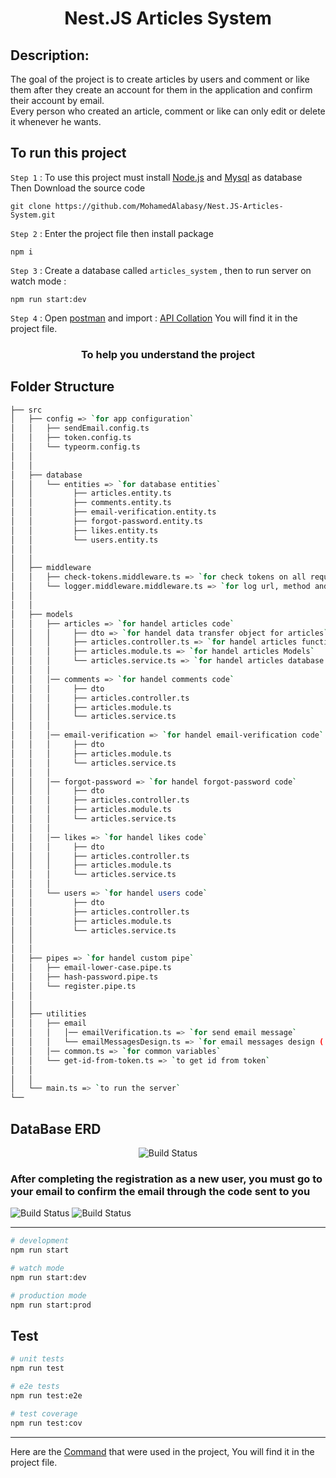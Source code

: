 <h1 align="center">Nest.JS Articles System</h1>

## Description:

The goal of the project is to create articles by users and comment or like them after they create an account for them in the application and confirm their account by email.  
Every person who created an article, comment or like can only edit or delete it whenever he wants.

## To run this project

`Step 1` : To use this project must install [Node.js](https://nodejs.org/en/) and [Mysql](https://www.mysql.com/downloads/) as database Then Download the source code

```
git clone https://github.com/MohamedAlabasy/Nest.JS-Articles-System.git
```

`Step 2` : Enter the project file then install package

```
npm i
```

`Step 3` : Create a database called `articles_system` , then to run server on watch mode :

```
npm run start:dev
```

`Step 4` : Open [postman](https://www.postman.com/downloads/) and import : [API Collation](https://github.com/MohamedAlabasy/Nest.JS-Articles-System/blob/main/api_collection.json) You will find it in the project file.

<h3 align="center">To help you understand the project</h3>

## Folder Structure

```bash
├── src
│   ├── config => `for app configuration`
│   │   ├── sendEmail.config.ts
│   │   ├── token.config.ts
│   │   └── typeorm.config.ts
│   │
│   │
│   ├── database
│   │   └── entities => `for database entities`
│   │         ├── articles.entity.ts
│   │         ├── comments.entity.ts
│   │         ├── email-verification.entity.ts
│   │         ├── forgot-password.entity.ts
│   │         ├── likes.entity.ts
│   │         └── users.entity.ts
│   │
│   │
│   ├── middleware
│   │   ├── check-tokens.middleware.ts => `for check tokens on all requests`
│   │   └── logger.middleware.middleware.ts => `for log url, method and statue of requests`
│   │
│   │
│   ├── models
│   │   ├── articles => `for handel articles code`
│   │   │     ├── dto => `for handel data transfer object for articles`
│   │   │     ├── articles.controller.ts => `for handel articles functions and routes (endpoints)`
│   │   │     ├── articles.module.ts => `for handel articles Models`
│   │   │     └── articles.service.ts => `for handel articles database connection and query`
│   │   │
│   │   │── comments => `for handel comments code`
│   │   │     ├── dto
│   │   │     ├── articles.controller.ts
│   │   │     ├── articles.module.ts
│   │   │     └── articles.service.ts
│   │   │
│   │   │── email-verification => `for handel email-verification code`
│   │   │     ├── dto
│   │   │     ├── articles.module.ts
│   │   │     └── articles.service.ts
│   │   │
│   │   │── forgot-password => `for handel forgot-password code`
│   │   │     ├── dto
│   │   │     ├── articles.controller.ts
│   │   │     ├── articles.module.ts
│   │   │     └── articles.service.ts
│   │   │
│   │   │── likes => `for handel likes code`
│   │   │     ├── dto
│   │   │     ├── articles.controller.ts
│   │   │     ├── articles.module.ts
│   │   │     └── articles.service.ts
│   │   │
│   │   └── users => `for handel users code`
│   │         ├── dto
│   │         ├── articles.controller.ts
│   │         ├── articles.module.ts
│   │         └── articles.service.ts
│   │
│   │
│   ├── pipes => `for handel custom pipe`
│   │   ├── email-lower-case.pipe.ts
│   │   ├── hash-password.pipe.ts
│   │   └── register.pipe.ts
│   │
│   │
│   ├── utilities
│   │   ├── email
│   │   │   │── emailVerification.ts => `for send email message`
│   │   │   └── emailMessagesDesign.ts => `for email messages design ( HTML & CSS )`
│   │   │── common.ts => `for common variables`
│   │   └── get-id-from-token.ts => `to get id from token`
│   │
│   │
│   └── main.ts => `to run the server`
└──
```

## DataBase ERD

<p align="center">
   <img src="https://user-images.githubusercontent.com/93389016/192885498-a6b67fc6-d45c-4227-8b59-a07dffa6889a.jpg" alt="Build Status">
</p>

### After completing the registration as a new user, you must go to your email to confirm the email through the code sent to you

   <img src="https://user-images.githubusercontent.com/93389016/192886872-2c8e9c28-f0a0-4fca-ac30-77f469bb119a.png" alt="Build Status">
   <img src="https://user-images.githubusercontent.com/93389016/192886906-3bc7efe9-c79e-4379-b502-5c6ad117592c.png" alt="Build Status">
</p>

<hr>

```bash
# development
npm run start

# watch mode
npm run start:dev

# production mode
npm run start:prod
```

## Test

```bash
# unit tests
npm run test

# e2e tests
npm run test:e2e

# test coverage
npm run test:cov
```

<hr>

Here are the [Command](https://github.com/MohamedAlabasy/Nest.JS-Articles-System/blob/main/command.txt) that were used in the project, You will find it in the project file.

